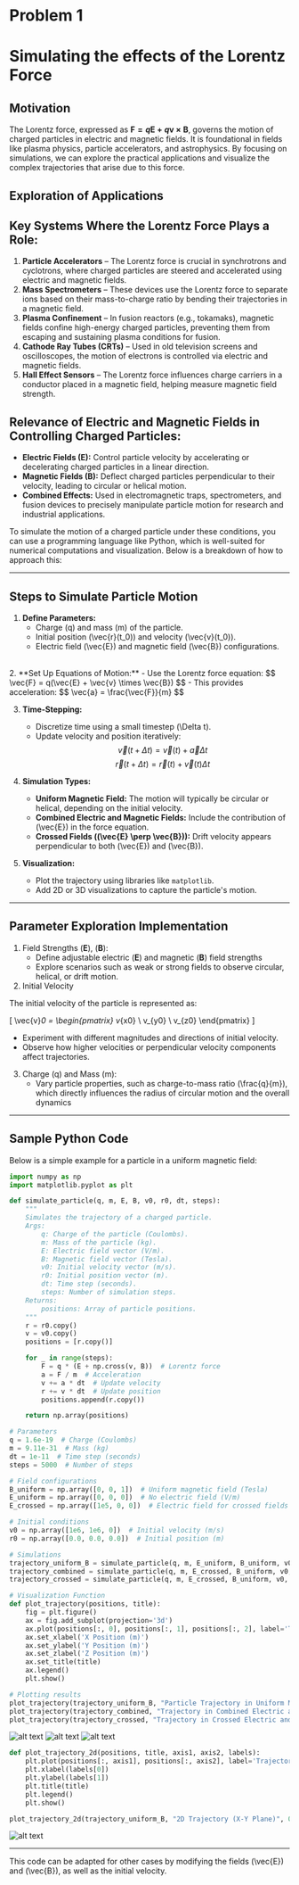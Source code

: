 # Problem 1
# Simulating the effects of the Lorentz Force
## Motivation

The Lorentz force, expressed as **$\mathbf{F} = q\mathbf{E} + q\mathbf{v} \times \mathbf{B}$**, governs the motion of charged particles in electric and magnetic fields. It is foundational in fields like plasma physics, particle accelerators, and astrophysics. By focusing on simulations, we can explore the practical applications and visualize the complex trajectories that arise due to this force.


## Exploration of Applications  

## **Key Systems Where the Lorentz Force Plays a Role:**  
1. **Particle Accelerators** – The Lorentz force is crucial in synchrotrons and cyclotrons, where charged particles are steered and accelerated using electric and magnetic fields.  
2. **Mass Spectrometers** – These devices use the Lorentz force to separate ions based on their mass-to-charge ratio by bending their trajectories in a magnetic field.  
3. **Plasma Confinement** – In fusion reactors (e.g., tokamaks), magnetic fields confine high-energy charged particles, preventing them from escaping and sustaining plasma conditions for fusion.  
4. **Cathode Ray Tubes (CRTs)** – Used in old television screens and oscilloscopes, the motion of electrons is controlled via electric and magnetic fields.  
5. **Hall Effect Sensors** – The Lorentz force influences charge carriers in a conductor placed in a magnetic field, helping measure magnetic field strength.  

## **Relevance of Electric and Magnetic Fields in Controlling Charged Particles:**  
- **Electric Fields ($\mathbf{E}$):** Control particle velocity by accelerating or decelerating charged particles in a linear direction.  
- **Magnetic Fields ($\mathbf{B}$):** Deflect charged particles perpendicular to their velocity, leading to circular or helical motion.  
- **Combined Effects:** Used in electromagnetic traps, spectrometers, and fusion devices to precisely manipulate particle motion for research and industrial applications.  

To simulate the motion of a charged particle under these conditions, you can use a programming language like Python, which is well-suited for numerical computations and visualization. Below is a breakdown of how to approach this:

---

## **Steps to Simulate Particle Motion**
1. **Define Parameters:**  <br>
    - Charge \(q\) and mass \(m\) of the particle.  
    - Initial position \(\vec{r}(t_0)\) and velocity \(\vec{v}(t_0)\).  
    - Electric field \(\vec{E}\) and magnetic field \(\vec{B}\) configurations.  
<br>
2. **Set Up Equations of Motion:**  
    - Use the Lorentz force equation:  
    $$
    \vec{F} = q(\vec{E} + \vec{v} \times \vec{B})
    $$
    - This provides acceleration:  
    $$
     \vec{a} = \frac{\vec{F}}{m}
    $$

3. **Time-Stepping:**  
    - Discretize time using a small timestep \(\Delta t\).  
    - Update velocity and position iteratively:  
     $$
     \vec{v}(t + \Delta t) = \vec{v}(t) + \vec{a} \Delta t
     $$
     $$
     \vec{r}(t + \Delta t) = \vec{r}(t) + \vec{v}(t) \Delta t
     $$

4. **Simulation Types:**  
    - **Uniform Magnetic Field:** The motion will typically be circular or helical, depending on the initial velocity.  
    - **Combined Electric and Magnetic Fields:** Include the contribution of \(\vec{E}\) in the force equation.  
    - **Crossed Fields (\(\vec{E} \perp \vec{B}\)):** Drift velocity appears perpendicular to both \(\vec{E}\) and \(\vec{B}\).  

5. **Visualization:**
    - Plot the trajectory using libraries like `matplotlib`.  
    - Add 2D or 3D visualizations to capture the particle's motion.  

---
## Parameter Exploration Implementation

1. Field Strengths ($\mathbf{E}$), ($\mathbf{B}$):
    - Define adjustable electric ($\mathbf{E}$) and magnetic ($\mathbf{B}$) field strengths
    - Explore scenarios such as weak or strong fields to observe circular, helical, or drift motion.
2. Initial Velocity

The initial velocity of the particle is represented as:

\[
\vec{v}_0 =
\begin{pmatrix}
v_{x0} \\
v_{y0} \\
v_{z0}
\end{pmatrix}
\]

- Experiment with different magnitudes and directions of initial velocity.
- Observe how higher velocities or perpendicular velocity components affect trajectories.  
3. Charge \(q\) and Mass \(m\):
    - Vary particle properties, such as charge-to-mass ratio \(\frac{q}{m}\), which directly influences the radius of circular motion and the overall dynamics

---

## **Sample Python Code**
Below is a simple example for a particle in a uniform magnetic field:

```python
import numpy as np
import matplotlib.pyplot as plt

def simulate_particle(q, m, E, B, v0, r0, dt, steps):
    """
    Simulates the trajectory of a charged particle.
    Args:
        q: Charge of the particle (Coulombs).
        m: Mass of the particle (kg).
        E: Electric field vector (V/m).
        B: Magnetic field vector (Tesla).
        v0: Initial velocity vector (m/s).
        r0: Initial position vector (m).
        dt: Time step (seconds).
        steps: Number of simulation steps.
    Returns:
        positions: Array of particle positions.
    """
    r = r0.copy()
    v = v0.copy()
    positions = [r.copy()]

    for _ in range(steps):
        F = q * (E + np.cross(v, B))  # Lorentz force
        a = F / m  # Acceleration
        v += a * dt  # Update velocity
        r += v * dt  # Update position
        positions.append(r.copy())

    return np.array(positions)

# Parameters
q = 1.6e-19  # Charge (Coulombs)
m = 9.11e-31  # Mass (kg)
dt = 1e-11  # Time step (seconds)
steps = 5000  # Number of steps

# Field configurations
B_uniform = np.array([0, 0, 1])  # Uniform magnetic field (Tesla)
E_uniform = np.array([0, 0, 0])  # No electric field (V/m)
E_crossed = np.array([1e5, 0, 0])  # Electric field for crossed fields (V/m)

# Initial conditions
v0 = np.array([1e6, 1e6, 0])  # Initial velocity (m/s)
r0 = np.array([0.0, 0.0, 0.0])  # Initial position (m)

# Simulations
trajectory_uniform_B = simulate_particle(q, m, E_uniform, B_uniform, v0, r0, dt, steps)
trajectory_combined = simulate_particle(q, m, E_crossed, B_uniform, v0, r0, dt, steps)
trajectory_crossed = simulate_particle(q, m, E_crossed, B_uniform, v0, r0, dt, steps)

# Visualization Function
def plot_trajectory(positions, title):
    fig = plt.figure()
    ax = fig.add_subplot(projection='3d')
    ax.plot(positions[:, 0], positions[:, 1], positions[:, 2], label='Trajectory')
    ax.set_xlabel('X Position (m)')
    ax.set_ylabel('Y Position (m)')
    ax.set_zlabel('Z Position (m)')
    ax.set_title(title)
    ax.legend()
    plt.show()

# Plotting results
plot_trajectory(trajectory_uniform_B, "Particle Trajectory in Uniform Magnetic Field")
plot_trajectory(trajectory_combined, "Trajectory in Combined Electric and Magnetic Fields")
plot_trajectory(trajectory_crossed, "Trajectory in Crossed Electric and Magnetic Fields")
```
![alt text](image-2.png)
![alt text](image-3.png)
![alt text](image-4.png)


```python
def plot_trajectory_2d(positions, title, axis1, axis2, labels):
    plt.plot(positions[:, axis1], positions[:, axis2], label='Trajectory')
    plt.xlabel(labels[0])
    plt.ylabel(labels[1])
    plt.title(title)
    plt.legend()
    plt.show()

plot_trajectory_2d(trajectory_uniform_B, "2D Trajectory (X-Y Plane)", 0, 1, ['X Position', 'Y Position'])
```
![alt text](image-5.png)

---

This code can be adapted for other cases by modifying the fields \(\vec{E}\) and \(\vec{B}\), as well as the initial velocity.